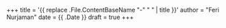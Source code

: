 +++
title = '{{ replace .File.ContentBaseName "-" " " | title }}'
author = "Feri Nurjaman"
date = {{ .Date }}
draft = true
+++
